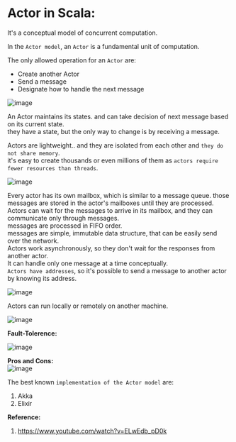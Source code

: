 # Actor in Scala:

It's a conceptual model of concurrent computation.  

In the `Actor model`, an `Actor` is a fundamental unit of computation.  

The only allowed operation for an `Actor` are:  
- Create another Actor
- Send a message
- Designate how to handle the next message

![image](https://user-images.githubusercontent.com/26399543/145444869-625b27fe-286c-4f3d-be53-e20f6b3dafe8.png)

An Actor maintains its states.  and can take decision of next message based on its current state.  
they have a state, but the only way to change is by receiving a message.  

Actors are lightweight..  and they are isolated from each other and `they do not share memory`.  
it's easy to create thousands or even millions of them as `actors require fewer resources than threads`.  

![image](https://user-images.githubusercontent.com/26399543/145444711-1ea4cee2-880e-44e8-8ee3-8f9ed029d04b.png)

Every actor has its own mailbox, which is similar to a message queue.  those messages are stored in the actor's mailboxes until they are processed.  
Actors can wait for the messages to arrive in its mailbox, and they can communicate only through messages.  
messages are processed in FIFO order.  
messages are simple, immutable data structure, that can be easily send over the network.  
Actors work asynchronously, so they don't wait for the responses from another actor.  
It can handle only one message at a time conceptually.  
`Actors have addresses`, so it's possible to send a message to another actor by knowing its address.  

![image](https://user-images.githubusercontent.com/26399543/145444315-0e5dc54a-64f4-401c-b572-bd12b25c8000.png)

Actors can run locally or remotely on another machine.  

![image](https://user-images.githubusercontent.com/26399543/145445233-06a0f7ae-965b-4e2f-9bf5-01acb70bec91.png)

**Fault-Tolerence:**  

![image](https://user-images.githubusercontent.com/26399543/145445577-958fa0e4-0b4f-4395-897d-6b7c586cff73.png)


**Pros and Cons:**  
![image](https://user-images.githubusercontent.com/26399543/145445743-b10f7fe0-4f3e-4c63-8e77-33f362ed3865.png)

The best known `implementation of the Actor model` are:
1. Akka
2. Elixir

**Reference:**  
1. https://www.youtube.com/watch?v=ELwEdb_pD0k

